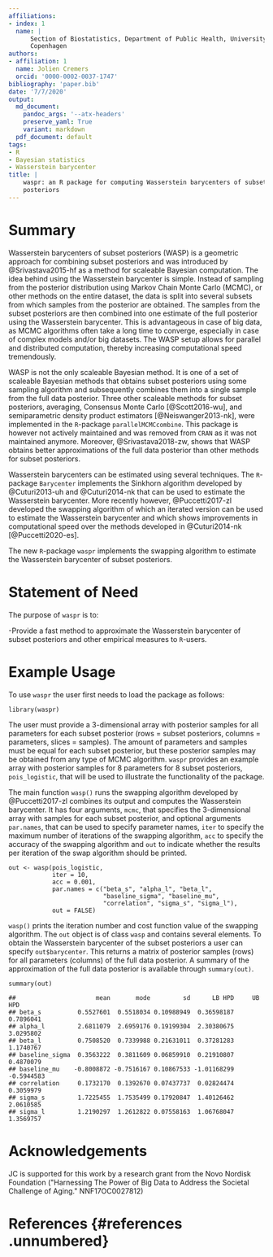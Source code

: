 ```yaml
---
affiliations:
- index: 1
  name: |
      Section of Biostatistics, Department of Public Health, University of
      Copenhagen
authors:
- affiliation: 1
  name: Jolien Cremers
  orcid: '0000-0002-0037-1747'
bibliography: 'paper.bib'
date: '7/7/2020'
output:
  md_document:
    pandoc_args: '--atx-headers'
    preserve_yaml: True
    variant: markdown
  pdf_document: default
tags:
- R
- Bayesian statistics
- Wasserstein barycenter
title: |
    waspr: an R package for computing Wasserstein barycenters of subset
    posteriors
---
```


# Summary

Wasserstein barycenters of subset posteriors (WASP) is a geometric
approach for combining subset posteriors and was introduced by
@Srivastava2015-hf as a method for scaleable Bayesian computation. The
idea behind using the Wasserstein barycenter is simple. Instead of
sampling from the posterior distribution using Markov Chain Monte Carlo
(MCMC), or other methods on the entire dataset, the data is split into
several subsets from which samples from the posterior are obtained. The
samples from the subset posteriors are then combined into one estimate
of the full posterior using the Wasserstein barycenter. This is
advantageous in case of big data, as MCMC algorithms often take a long
time to converge, especially in case of complex models and/or big
datasets. The WASP setup allows for parallel and distributed
computation, thereby increasing computational speed tremendously.

WASP is not the only scaleable Bayesian method. It is one of a set of
scaleable Bayesian methods that obtains subset posteriors using some
sampling algorithm and subsequently combines them into a single sample
from the full data posterior. Three other scaleable methods for subset
posteriors, averaging, Consensus Monte Carlo [@Scott2016-wu], and
semiparametric density product estimators [@Neiswanger2013-nk], were
implemented in the `R`-package `parallelMCMCcombine`. This package is
however not actively maintained and was removed from `CRAN` as it was
not maintained anymore. Moreover, @Srivastava2018-zw, shows that WASP
obtains better approximations of the full data posterior than other
methods for subset posteriors.

Wasserstein barycenters can be estimated using several techniques. The
`R`-package `Barycenter` implements the Sinkhorn algorithm developed by
@Cuturi2013-uh and @Cuturi2014-nk that can be used to estimate the
Wasserstein barycenter. More recently however, @Puccetti2017-zl
developed the swapping algorithm of which an iterated version can be
used to estimate the Wasserstein barycenter and which shows improvements
in computational speed over the methods developed in @Cuturi2014-nk
[@Puccetti2020-es].

The new `R`-package `waspr` implements the swapping algorithm to
estimate the Wasserstein barycenter of subset posteriors.

# Statement of Need

The purpose of `waspr` is to:

-Provide a fast method to approximate the Wasserstein barycenter of
subset posteriors and other empirical measures to `R`-users.

# Example Usage

To use `waspr` the user first needs to load the package as follows:

``` {.r}
library(waspr)
```

The user must provide a 3-dimensional array with posterior samples for
all parameters for each subset posterior (rows = subset posteriors,
columns = parameters, slices = samples). The amount of parameters and
samples must be equal for each subset posterior, but these posterior
samples may be obtained from any type of MCMC algorithm. `waspr`
provides an example array with posterior samples for 8 parameters for 8
subset posteriors, `pois_logistic`, that will be used to illustrate the
functionality of the package.

The main function `wasp()` runs the swapping algorithm developed by
@Puccetti2017-zl combines its output and computes the Wasserstein
barycenter. It has four arguments, `mcmc`, that specifies the
3-dimensional array with samples for each subset posterior, and optional
arguments `par.names`, that can be used to specify parameter names,
`iter` to specify the maximum number of iterations of the swapping
algorithm, `acc` to specify the accuracy of the swapping algorithm and
`out` to indicate whether the results per iteration of the swap
algorithm should be printed.

``` {.r}
out <- wasp(pois_logistic,
            iter = 10,
            acc = 0.001,
            par.names = c("beta_s", "alpha_l", "beta_l",
                          "baseline_sigma", "baseline_mu",
                          "correlation", "sigma_s", "sigma_l"),
            out = FALSE)
```

`wasp()` prints the iteration number and cost function value of the
swapping algorithm. The `out` object is of class `wasp` and contains
several elements. To obtain the Wasserstein barycenter of the subset
posteriors a user can specify `out$barycenter`. This returns a matrix of
posterior samples (rows) for all parameters (columns) of the full data
posterior. A summary of the approximation of the full data posterior is
available through `summary(out)`.

``` {.r}
summary(out)
```

    ##                      mean       mode         sd      LB HPD     UB HPD
    ## beta_s          0.5527601  0.5518034 0.10988949  0.36598187  0.7896041
    ## alpha_l         2.6811079  2.6959176 0.19199304  2.30380675  3.0295802
    ## beta_l          0.7508520  0.7339988 0.21631011  0.37281283  1.1740767
    ## baseline_sigma  0.3563222  0.3811609 0.06859910  0.21910807  0.4870079
    ## baseline_mu    -0.8008872 -0.7516167 0.10867533 -1.01168299 -0.5944583
    ## correlation     0.1732170  0.1392670 0.07437737  0.02824474  0.3059979
    ## sigma_s         1.7225455  1.7535499 0.17920847  1.40126462  2.0610585
    ## sigma_l         1.2190297  1.2612822 0.07558163  1.06768047  1.3569757

# Acknowledgements

JC is supported for this work by a research grant from the Novo Nordisk
Foundation ("Harnessing The Power of Big Data to Address the Societal
Challenge of Aging." NNF17OC0027812)

# References {#references .unnumbered}
